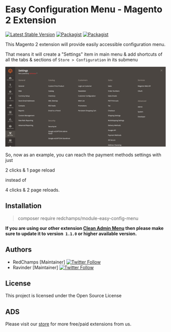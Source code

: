 # Easy Configuration Menu - Magento 2 Extension 

[![Latest Stable Version](https://img.shields.io/packagist/v/redchamps/module-easy-config-menu.svg?style=flat-square)](https://packagist.org/packages/redchamps/module-easy-config-menu)  [![Packagist](https://img.shields.io/packagist/dt/redchamps/module-easy-config-menu.svg?style=flat-square)](https://packagist.org/packages/redchamps/module-easy-config-menu/stats) [![Packagist](https://img.shields.io/packagist/dm/redchamps/module-easy-config-menu.svg?style=flat-square)](https://packagist.org/packages/redchamps/module-easy-config-menu/stats)

This Magento 2 extension will provide easily accessible configuration menu. 

That means it will create a "Settings" item in main menu & add shortcuts of all the tabs &
sections of `Store > Configuration` in its submenu

![Navigation](https://raw.githubusercontent.com/redchamps/repo-images/master/easy-config-menu/menu-view.png)

So, now as an example, you can reach the payment methods settings with just 

2 clicks & 1 page reload 

instead of 

4 clicks & 2 page reloads.

## Installation

> composer require redchamps/module-easy-config-menu

**If you are using our other extension [Clean Admin Menu](https://github.com/redchamps/clean-admin-menu") then please make sure to update it to version` 1.1.0` or higher available version.**

## Authors

- RedChamps [Maintainer] [![Twitter Follow](https://img.shields.io/twitter/follow/_redChamps.svg?style=social)](https://twitter.com/_redChamps)
- Ravinder [Maintainer] [![Twitter Follow](https://img.shields.io/twitter/follow/_iAmRav.svg?style=social)](https://twitter.com/_iAmRav)


## License

This project is licensed under the Open Source License 

## ADS

Please visit our [store](https://redchamps.com?utm_source="easy-config-menu-github") for more free/paid extensions from us.
